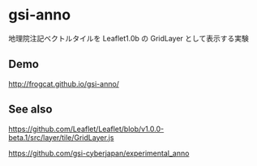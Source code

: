 # gsi-anno
地理院注記ベクトルタイルを Leaflet1.0b の GridLayer として表示する実験

## Demo
http://frogcat.github.io/gsi-anno/

## See also

https://github.com/Leaflet/Leaflet/blob/v1.0.0-beta.1/src/layer/tile/GridLayer.js

https://github.com/gsi-cyberjapan/experimental_anno

